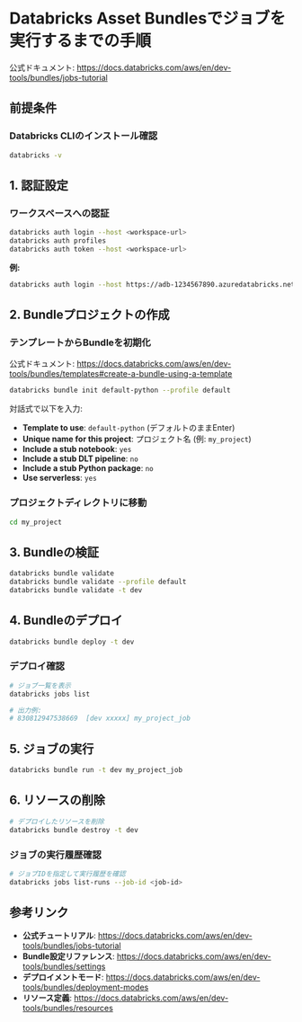 # Databricks Asset Bundlesでジョブを実行するまでの手順

公式ドキュメント: <https://docs.databricks.com/aws/en/dev-tools/bundles/jobs-tutorial>

## 前提条件

### Databricks CLIのインストール確認

```sh
databricks -v
```

## 1. 認証設定

### ワークスペースへの認証

```sh
databricks auth login --host <workspace-url>
databricks auth profiles
databricks auth token --host <workspace-url>
```

**例:**

```sh
databricks auth login --host https://adb-1234567890.azuredatabricks.net
```

## 2. Bundleプロジェクトの作成

### テンプレートからBundleを初期化

公式ドキュメント: <https://docs.databricks.com/aws/en/dev-tools/bundles/templates#create-a-bundle-using-a-template>

```sh
databricks bundle init default-python --profile default
```

対話式で以下を入力:

- **Template to use**: `default-python` (デフォルトのままEnter)
- **Unique name for this project**: プロジェクト名 (例: `my_project`)
- **Include a stub notebook**: `yes`
- **Include a stub DLT pipeline**: `no`
- **Include a stub Python package**: `no`
- **Use serverless**: `yes`

### プロジェクトディレクトリに移動

```sh
cd my_project
```

## 3. Bundleの検証

```sh
databricks bundle validate
databricks bundle validate --profile default
databricks bundle validate -t dev
```

## 4. Bundleのデプロイ

```sh
databricks bundle deploy -t dev
```

### デプロイ確認

```sh
# ジョブ一覧を表示
databricks jobs list

# 出力例:
# 830812947538669  [dev xxxxx] my_project_job
```

## 5. ジョブの実行

```sh
databricks bundle run -t dev my_project_job
```

## 6. リソースの削除

```sh
# デプロイしたリソースを削除
databricks bundle destroy -t dev
```

### ジョブの実行履歴確認

```sh
# ジョブIDを指定して実行履歴を確認
databricks jobs list-runs --job-id <job-id>
```

## 参考リンク

- **公式チュートリアル**: <https://docs.databricks.com/aws/en/dev-tools/bundles/jobs-tutorial>
- **Bundle設定リファレンス**: <https://docs.databricks.com/aws/en/dev-tools/bundles/settings>
- **デプロイメントモード**: <https://docs.databricks.com/aws/en/dev-tools/bundles/deployment-modes>
- **リソース定義**: <https://docs.databricks.com/aws/en/dev-tools/bundles/resources>
